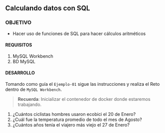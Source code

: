 ## Calculando datos con SQL

### OBJETIVO 
 - Hacer uso de funciones de SQL para hacer cálculos aritméticos

#### REQUISITOS 
1. MySQL Workbench
2. BD MySQL

#### DESARROLLO

Tomando como guía el `Ejemplo-01` sigue las instrucciones y realiza el Reto dentro de `MySQL Workbench`.

> **Recuerda**: Inicializar el contenedor de docker donde estaremos trabajando.  

1. ¿Cuántos ciclistas hombres usaron ecobici el 20 de Enero?
2. ¿Cuál fue la temperatura promedio de todo el mes de Agosto?
3. ¿Cuántos años tenía el viajero más viejo el 27 de Enero?
